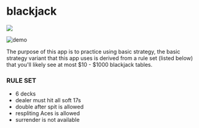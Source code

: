 # blackjack

<p>
  <a href="https://basicstrategy.net/" alt="GitHub Pages">
    <img src="https://img.shields.io/badge/pages%20-deployed-%23222222?logo=github&style=flat-square" />
  </a>
</p>

![demo](https://raw.githubusercontent.com/niknakz/demo/main/blackjack/demo.gif)

The purpose of this app is to practice using basic strategy, the basic strategy variant that this app uses is derived from a rule set (listed below) that you'll likely see at most $10 - $1000 blackjack tables.

### RULE SET

- 6 decks
- dealer must hit all soft 17s
- double after spit is allowed
- respliting Aces is allowed
- surrender is not available
